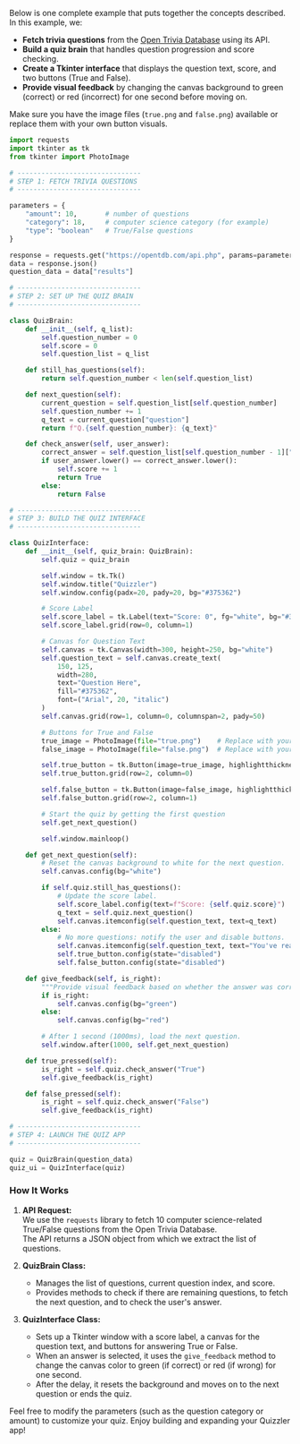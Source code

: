 Below is one complete example that puts together the concepts described. In this example, we:

- **Fetch trivia questions** from the [Open Trivia Database](https://opentdb.com) using its API.
- **Build a quiz brain** that handles question progression and score checking.
- **Create a Tkinter interface** that displays the question text, score, and two buttons (True and False).
- **Provide visual feedback** by changing the canvas background to green (correct) or red (incorrect) for one second before moving on.

Make sure you have the image files (`true.png` and `false.png`) available or replace them with your own button visuals.

```python
import requests
import tkinter as tk
from tkinter import PhotoImage

# -------------------------------
# STEP 1: FETCH TRIVIA QUESTIONS
# -------------------------------

parameters = {
    "amount": 10,       # number of questions
    "category": 18,     # computer science category (for example)
    "type": "boolean"   # True/False questions
}

response = requests.get("https://opentdb.com/api.php", params=parameters)
data = response.json()
question_data = data["results"]

# -------------------------------
# STEP 2: SET UP THE QUIZ BRAIN
# -------------------------------

class QuizBrain:
    def __init__(self, q_list):
        self.question_number = 0
        self.score = 0
        self.question_list = q_list

    def still_has_questions(self):
        return self.question_number < len(self.question_list)

    def next_question(self):
        current_question = self.question_list[self.question_number]
        self.question_number += 1
        q_text = current_question["question"]
        return f"Q.{self.question_number}: {q_text}"

    def check_answer(self, user_answer):
        correct_answer = self.question_list[self.question_number - 1]["correct_answer"]
        if user_answer.lower() == correct_answer.lower():
            self.score += 1
            return True
        else:
            return False

# -------------------------------
# STEP 3: BUILD THE QUIZ INTERFACE
# -------------------------------

class QuizInterface:
    def __init__(self, quiz_brain: QuizBrain):
        self.quiz = quiz_brain

        self.window = tk.Tk()
        self.window.title("Quizzler")
        self.window.config(padx=20, pady=20, bg="#375362")

        # Score Label
        self.score_label = tk.Label(text="Score: 0", fg="white", bg="#375362", font=("Arial", 12))
        self.score_label.grid(row=0, column=1)

        # Canvas for Question Text
        self.canvas = tk.Canvas(width=300, height=250, bg="white")
        self.question_text = self.canvas.create_text(
            150, 125,
            width=280,
            text="Question Here",
            fill="#375362",
            font=("Arial", 20, "italic")
        )
        self.canvas.grid(row=1, column=0, columnspan=2, pady=50)

        # Buttons for True and False
        true_image = PhotoImage(file="true.png")    # Replace with your own image file if needed
        false_image = PhotoImage(file="false.png")  # Replace with your own image file if needed

        self.true_button = tk.Button(image=true_image, highlightthickness=0, command=self.true_pressed)
        self.true_button.grid(row=2, column=0)

        self.false_button = tk.Button(image=false_image, highlightthickness=0, command=self.false_pressed)
        self.false_button.grid(row=2, column=1)

        # Start the quiz by getting the first question
        self.get_next_question()

        self.window.mainloop()

    def get_next_question(self):
        # Reset the canvas background to white for the next question.
        self.canvas.config(bg="white")

        if self.quiz.still_has_questions():
            # Update the score label.
            self.score_label.config(text=f"Score: {self.quiz.score}")
            q_text = self.quiz.next_question()
            self.canvas.itemconfig(self.question_text, text=q_text)
        else:
            # No more questions: notify the user and disable buttons.
            self.canvas.itemconfig(self.question_text, text="You've reached the end of the quiz.")
            self.true_button.config(state="disabled")
            self.false_button.config(state="disabled")

    def give_feedback(self, is_right):
        """Provide visual feedback based on whether the answer was correct."""
        if is_right:
            self.canvas.config(bg="green")
        else:
            self.canvas.config(bg="red")

        # After 1 second (1000ms), load the next question.
        self.window.after(1000, self.get_next_question)

    def true_pressed(self):
        is_right = self.quiz.check_answer("True")
        self.give_feedback(is_right)

    def false_pressed(self):
        is_right = self.quiz.check_answer("False")
        self.give_feedback(is_right)

# -------------------------------
# STEP 4: LAUNCH THE QUIZ APP
# -------------------------------

quiz = QuizBrain(question_data)
quiz_ui = QuizInterface(quiz)
```

### How It Works

1. **API Request:**  
   We use the `requests` library to fetch 10 computer science-related True/False questions from the Open Trivia Database.  
   The API returns a JSON object from which we extract the list of questions.

2. **QuizBrain Class:**  
   - Manages the list of questions, current question index, and score.
   - Provides methods to check if there are remaining questions, to fetch the next question, and to check the user's answer.

3. **QuizInterface Class:**  
   - Sets up a Tkinter window with a score label, a canvas for the question text, and buttons for answering True or False.
   - When an answer is selected, it uses the `give_feedback` method to change the canvas color to green (if correct) or red (if wrong) for one second.
   - After the delay, it resets the background and moves on to the next question or ends the quiz.

Feel free to modify the parameters (such as the question category or amount) to customize your quiz. Enjoy building and expanding your Quizzler app!
